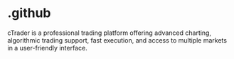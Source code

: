 # .github
cTrader is a professional trading platform offering advanced charting, algorithmic trading support, fast execution, and access to multiple markets in a user-friendly interface.
